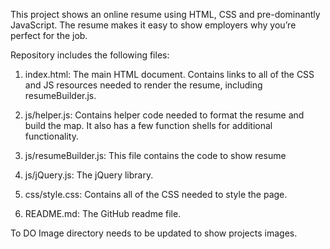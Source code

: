 This project shows an online resume using HTML, CSS and pre-dominantly JavaScript. The resume makes it easy to show employers why you’re perfect for the job. 


Repository includes the following files:

1. index.html: The main HTML document. Contains links to all of the CSS and JS resources needed to render the resume, including resumeBuilder.js.


2. js/helper.js: Contains helper code needed to format the resume and build the map. It also has a few function shells for additional functionality.


3. js/resumeBuilder.js: This file contains the code to show resume


4. js/jQuery.js: The jQuery library.


5. css/style.css: Contains all of the CSS needed to style the page.


6. README.md: The GitHub readme file.


To DO Image directory needs to be updated to show projects images.
